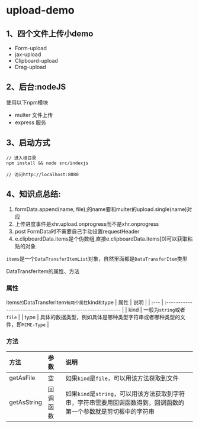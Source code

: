# upload-demo

## 1、四个文件上传小demo

- Form-upload
- jax-upload
- Clipboard-upload
- Drag-upload

## 2、后台:nodeJS

使用以下npm模块

- multer 文件上传
- express 服务

## 3、启动方式

```shell
// 进入根目录
npm install && node src/indexjs

// 访问http://localhost:8080
```

## 4、知识点总结:

1. formData.append(name, file);的name要和multer的upload.single(name)对应
2. 上传进度事件是xhr.upload.onprogress而不是xhr.onprogress
3. post FormData时不需要自己手动设置requestHeader
4. e.clipboardData.items是个伪数组,直接e.clipboardData.items[0]可以获取粘贴的对象

`items`是一个`DataTransferItemList`对象，自然里面都是`DataTransferItem`类型

DataTransferItem的属性、方法

### 属性

items`的`DataTransferItem`有两个属性`kind`和`type
| 属性 | 说明                                                         |
| :--- | :----------------------------------------------------------- |
| kind | 一般为`string`或者`file`                                     |
| type | 具体的数据类型，例如具体是哪种类型字符串或者哪种类型的文件，即`MIME-Type` |

### 方法

| 方法        | 参数     | 说明                                                         |
| :---------- | :------- | :----------------------------------------------------------- |
| getAsFile   | 空       | 如果`kind`是`file`，可以用该方法获取到文件                   |
| getAsString | 回调函数 | 如果`kind`是`string`，可以用该方法获取到字符串，字符串需要用回调函数得到，回调函数的第一个参数就是剪切板中的字符串 |
